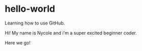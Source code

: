 # hello-world
Learning how to use GitHub.

Hi! My name is Nycole and i'm a super excited beginner coder. 

Here we go!
